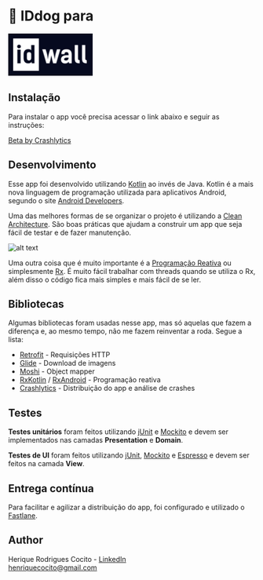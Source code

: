 # 🤖 IDdog para
![alt text](idwall.png "IDwall") 

## Instalação
Para instalar o app você precisa acessar o link abaixo e seguir as instruções:

[Beta by Crashlytics](https://betas.to/yiNduEzF)

## Desenvolvimento
Esse app foi desenvolvido utilizando [Kotlin](https://kotlinlang.org/) ao invés de Java. Kotlin é a mais nova linguagem de programação utilizada para aplicativos Android, segundo o site [Android Developers](https://developer.android.com/kotlin/).

Uma das melhores formas de se organizar o projeto é utilizando a [Clean Architecture](https://medium.com/@dmilicic/a-detailed-guide-on-developing-android-apps-using-the-clean-architecture-pattern-d38d71e94029). São boas práticas que ajudam a construir um app que seja fácil de testar e de fazer manutenção.

![alt text](https://raw.githubusercontent.com/bufferapp/android-clean-architecture-boilerplate/master/art/architecture.png "Clean Architecture")

Uma outra coisa que é muito importante é a [Programação Reativa](https://en.wikipedia.org/wiki/Reactive_programming) ou simplesmente [Rx](http://reactivex.io/). É muito fácil trabalhar com threads quando se utiliza o Rx, além disso o código fica mais simples e mais fácil de se ler.

## Bibliotecas
Algumas bibliotecas foram usadas nesse app, mas só aquelas que fazem a diferença e, ao mesmo tempo, não me fazem reinventar a roda. Segue a lista:

* [Retrofit](http://square.github.io/retrofit/) - Requisições HTTP
* [Glide](https://github.com/bumptech/glide) - Download de imagens
* [Moshi](https://github.com/square/moshi) - Object mapper
* [RxKotlin](https://github.com/ReactiveX/RxKotlin) / [RxAndroid](https://github.com/ReactiveX/RxAndroid) - Programação reativa
* [Crashlytics](https://fabric.io/kits/android/crashlytics) - Distribuição do app e análise de crashes

## Testes
**Testes unitários** foram feitos utilizando [jUnit](https://junit.org/junit4/) e [Mockito](http://site.mockito.org/) e devem ser implementados nas camadas **Presentation** e **Domain**.

**Testes de UI** foram feitos utilizando [jUnit](https://junit.org/junit4/), [Mockito](http://site.mockito.org/) e [Espresso](https://developer.android.com/training/testing/espresso/) e devem ser feitos na camada **View**.

## Entrega contínua
Para facilitar e agilizar a distribuição do app, foi configurado e utilizado o [Fastlane](https://fastlane.tools/).

## Author
Herique Rodrigues Cocito - [LinkedIn](https://linkedin.com/in/henriquecocito)  
[henriquecocito@gmail.com](mailto:henriquecocito@gmail.com)  